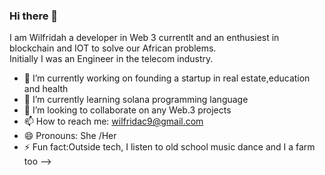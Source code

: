 ### Hi there 👋

I am Wilfridah a developer in Web 3 currentlt and an enthusiest in blockchain and IOT to solve our African problems.   
Initially I was an Engineer in the telecom industry.

- 🔭 I’m currently working on founding a startup in real estate,education and health
- 🌱 I’m currently learning solana programming language
- 👯 I’m looking to collaborate on any Web.3 projects
- 📫 How to reach me: wilfridac9@gmail.com
- 😄 Pronouns: She /Her
- ⚡ Fun fact:Outside tech, I listen to old school music dance and I a farm too
-->
